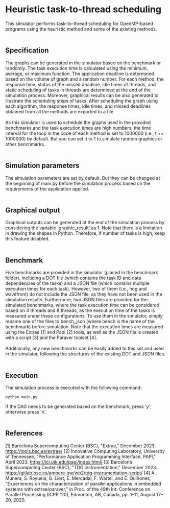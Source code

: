 # Heuristic task-to-thread scheduling
This simulator performs task-to-thread scheduling for OpenMP-based programs using the heuristic method and some of the existing methods.
<br/>
<br/>
## Specification
The graphs can be generated in the simulator based on the benchmark or randomly. The task execution time is calculated using the minimum, average, or maximum function. The application deadline is determined based on the volume of graph and a random number. For each method, the response time, status of the missed deadline, idle times of threads, and static scheduling of tasks in threads are determined at the end of the simulation process. Moreover, graphical results can be also generated to illustrate the scheduling steps of tasks. After scheduling the graph using each algorithm, the response times, idle times, and missed deadlines obtained from all the methods are exported to a file.
<br/>
<br/>
As this simulator is used to schedule the graphs used in the provided benchmarks and the task execution times are high numbers, the time interval for the loop in the code of each method is set to 1000000 (i.e., t += 1000000) by default. But you can set it to 1 to simulate random graphics or other benchmarks.
<br/>
<br/>
## Simulation parameters
The simulation parameters are set by default. But they can be changed at the beginning of main.py before the simulation process based on the requirements of the application applied.
<br/>
<br/>
## Graphical output
Graphical outputs can be generated at the end of the simulation process by considering the variable 'graphic_result' as 1. Note that there is a limitation in drawing the shapes in Python. Therefore, if number of tasks is high, keep this feature disabled.
<br/>
<br/>
## Benchmark
Five benchmarks are provided in the simulator (placed in the benchmark folder), including a DOT file (which contains the task ID and data dependencies of the tasks) and a JSON file (which contains multiple execution times for each task). However, two of them (i.e., hog and wavefront) do not include the JSON file, as they have not been used in the simulation results. Furthermore, two JSON files are provided for the simulated benchmarks, where the task execution time can be considered based on 4 threads and 8 threads, as the execution time of the tasks is measured under these configurations. To use them in the simulator, simply rename one of the files to bench_json (where bench is the name of the benchmark) before simulation. Note that the execution times are measured using the Extrae [1] and Papi [2] tools, as well as the JSON file is created with a script [3] and the Paraver toolset [4].
<br/>
<br/>
Additionally, any new benchmarks can be easily added to this set and used in the simulator, following the structures of the existing DOT and JSON files.
<br/>
<br/>
## Execution
The simulation process is executed with the following command:
```
python main.py
```
If the DAG needs to be generated based on the benchmark, press 'y'; otherwise press 'n'.
<br/>
<br/>
## References
[1] Barcelona Supercomputing Center (BSC), "Extrae," December 2023. https://tools.bsc.es/extrae/
[2] Innovative Computing Laboratory, University of Tennessee, "Performance Application Programming Interface, PAPI," April 2023. https://icl.utk.edu/papi/index.html/
[3] Barcelona Supercomputing Center (BSC), "TDG instrumentation," December 2023. https://gitlab.bsc.es/ampere-sw/wp2/tdg-instrumentation-script/
[4]	A. Munera, S. Royuela, G. Llort, E. Mercadal, F. Wartel, and E. Quiñones, "Experiences on the characterization of parallel applications in embedded systems with extrae/paraver," in Proc. of the 49th Int. Conference on Parallel Processing (ICPP '20), Edmonton, AB, Canada, pp. 1–11, August 17–20, 2020.
